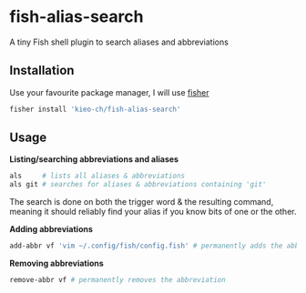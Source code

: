 # fish-alias-search
A tiny Fish shell plugin to search aliases and abbreviations

## Installation

Use your favourite package manager, I will use [fisher](https://github.com/jorgebucaran/fisher)

```sh
fisher install 'kieo-ch/fish-alias-search'
```

## Usage

**Listing/searching abbreviations and aliases**
```sh
als     # lists all aliases & abbreviations
als git # searches for aliases & abbreviations containing 'git'
```

The search is done on both the trigger word & the resulting command, meaning it should reliably find your alias if you know bits of one or the other.

**Adding abbreviations**
```sh
add-abbr vf 'vim ~/.config/fish/config.fish' # permanently adds the abbreviation
```

**Removing abbreviations**
```sh
remove-abbr vf # permanently removes the abbreviation
```

